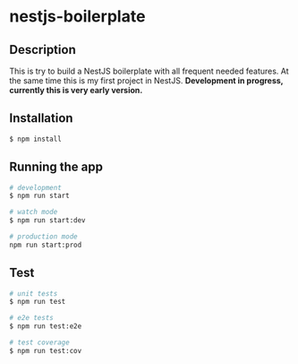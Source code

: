 # nestjs-boilerplate

## Description
This is try to build a NestJS boilerplate with all frequent needed features. At the same time this is my first project in NestJS.
__Development in progress, currently this is very early version.__

## Installation

```bash
$ npm install
```

## Running the app

```bash
# development
$ npm run start

# watch mode
$ npm run start:dev

# production mode
npm run start:prod
```

## Test

```bash
# unit tests
$ npm run test

# e2e tests
$ npm run test:e2e

# test coverage
$ npm run test:cov
```

